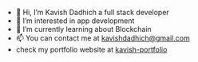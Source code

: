 - 👋 Hi, I’m Kavish Dadhich a full stack developer
- 👀 I’m interested in app development
- 🌱 I’m currently learning about Blockchain
- 📫 You can contact me at kavishdadhich@gmail.com
- check my portfolio website at [kavish-portfolio](https://kavish-portfolio-bmmswyznm-kavish6.vercel.app/)

<!---
kavish6/kavish6 is a ✨ special ✨ repository because its `README.md` (this file) appears on your GitHub profile.
You can click the Preview link to take a look at your changes.
--->
